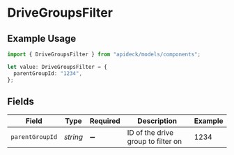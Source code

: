 # DriveGroupsFilter

## Example Usage

```typescript
import { DriveGroupsFilter } from "apideck/models/components";

let value: DriveGroupsFilter = {
  parentGroupId: "1234",
};
```

## Fields

| Field                              | Type                               | Required                           | Description                        | Example                            |
| ---------------------------------- | ---------------------------------- | ---------------------------------- | ---------------------------------- | ---------------------------------- |
| `parentGroupId`                    | *string*                           | :heavy_minus_sign:                 | ID of the drive group to filter on | 1234                               |